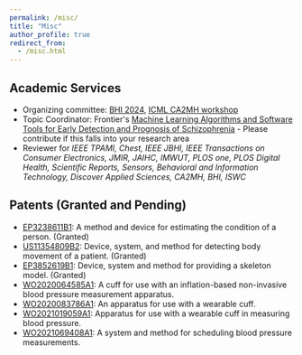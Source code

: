 ```yaml
---
permalink: /misc/
title: "Misc"
author_profile: true
redirect_from: 
  - /misc.html
---
```


## Academic Services 

* Organizing committee: [BHI 2024](https://bhi.embs.org/2024), [ICML CA2MH workshop](https://sites.google.com/view/ca2mh/)
* Topic Coordinator: Frontier's [Machine Learning Algorithms and Software Tools for Early Detection and Prognosis of Schizophrenia](https://www.frontiersin.org/research-topics/67505/machine-learning-algorithms-and-software-tools-for-early-detection-and-prognosis-of-schizophrenia) - Please contribute if this falls into your research area
* Reviewer for <em> IEEE TPAMI, Chest, IEEE JBHI, IEEE Transactions on Consumer Electronics, JMIR, JAIHC, IMWUT, PLOS one, PLOS Digital Health, Scientific Reports, Sensors, Behavioral and Information Technology, Discover Applied Sciences, CA2MH, BHI, ISWC </em>

## Patents (Granted and Pending)

* [EP3238611B1](https://patents.google.com/patent/EP3238611B1/): A method and device for estimating the condition of a person. (Granted) 
* [US11354809B2](https://patents.google.com/patent/US11354809B2/): Device, system, and method for detecting body movement of a patient. (Granted)
* [EP3852619B1](https://patents.google.com/patent/EP3852619B1/): Device, system and method for providing a skeleton model. (Granted)
* [WO2020064585A1](https://patents.google.com/patent/WO2020064585A1/en): A cuff for use with an inflation-based non-invasive blood pressure measurement apparatus.
* [WO2020083786A1](https://patents.google.com/patent/WO2020083786A1/en): An apparatus for use with a wearable cuff.
* [WO2021019059A1](https://patents.google.com/patent/WO2021019059A1): Apparatus for use with a wearable cuff in measuring blood pressure.
* [WO2021069408A1](https://patents.google.com/patent/WO2021069408A1): A system and method for scheduling blood pressure measurements.




